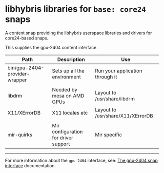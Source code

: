 # libhybris libraries for `base: core24` snaps

A content snap providing the libhybris userspace libraries and drivers for core24-based snaps.

This supplies the gpu-2404 content interface:

Path|Description|Use
--|--|--
bin/gpu-2404-provider-wrapper|Sets up all the environment|Run your application through it
||
libdrm|Needed by mesa on AMD GPUs|Layout to /usr/share/libdrm
X11/XErrorDB|X11 locales etc|Layout to /usr/share/X11/XErrorDB
||
mir-quirks|Mir configuration for driver support|Mir specific

----

For more information about the `gpu-2404` interface, see: [The gpu-2404 snap interface](https://mir-server.io/docs/the-gpu-2404-snap-interface) documentation.

